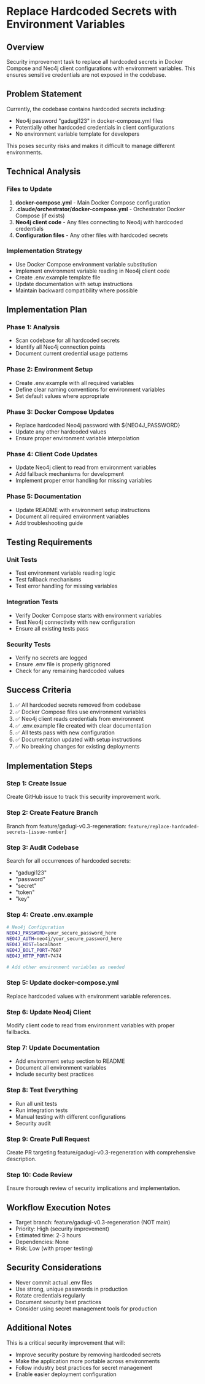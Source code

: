 # Replace Hardcoded Secrets with Environment Variables

## Overview
Security improvement task to replace all hardcoded secrets in Docker Compose and Neo4j client configurations with environment variables. This ensures sensitive credentials are not exposed in the codebase.

## Problem Statement
Currently, the codebase contains hardcoded secrets including:
- Neo4j password "gadugi123" in docker-compose.yml files
- Potentially other hardcoded credentials in client configurations
- No environment variable template for developers

This poses security risks and makes it difficult to manage different environments.

## Technical Analysis

### Files to Update
1. **docker-compose.yml** - Main Docker Compose configuration
2. **.claude/orchestrator/docker-compose.yml** - Orchestrator Docker Compose (if exists)
3. **Neo4j client code** - Any files connecting to Neo4j with hardcoded credentials
4. **Configuration files** - Any other files with hardcoded secrets

### Implementation Strategy
- Use Docker Compose environment variable substitution
- Implement environment variable reading in Neo4j client code
- Create .env.example template file
- Update documentation with setup instructions
- Maintain backward compatibility where possible

## Implementation Plan

### Phase 1: Analysis
- Scan codebase for all hardcoded secrets
- Identify all Neo4j connection points
- Document current credential usage patterns

### Phase 2: Environment Setup
- Create .env.example with all required variables
- Define clear naming conventions for environment variables
- Set default values where appropriate

### Phase 3: Docker Compose Updates
- Replace hardcoded Neo4j password with ${NEO4J_PASSWORD}
- Update any other hardcoded values
- Ensure proper environment variable interpolation

### Phase 4: Client Code Updates
- Update Neo4j client to read from environment variables
- Add fallback mechanisms for development
- Implement proper error handling for missing variables

### Phase 5: Documentation
- Update README with environment setup instructions
- Document all required environment variables
- Add troubleshooting guide

## Testing Requirements

### Unit Tests
- Test environment variable reading logic
- Test fallback mechanisms
- Test error handling for missing variables

### Integration Tests
- Verify Docker Compose starts with environment variables
- Test Neo4j connectivity with new configuration
- Ensure all existing tests pass

### Security Tests
- Verify no secrets are logged
- Ensure .env file is properly gitignored
- Check for any remaining hardcoded values

## Success Criteria
1. ✅ All hardcoded secrets removed from codebase
2. ✅ Docker Compose files use environment variables
3. ✅ Neo4j client reads credentials from environment
4. ✅ .env.example file created with clear documentation
5. ✅ All tests pass with new configuration
6. ✅ Documentation updated with setup instructions
7. ✅ No breaking changes for existing deployments

## Implementation Steps

### Step 1: Create Issue
Create GitHub issue to track this security improvement work.

### Step 2: Create Feature Branch
Branch from feature/gadugi-v0.3-regeneration: `feature/replace-hardcoded-secrets-[issue-number]`

### Step 3: Audit Codebase
Search for all occurrences of hardcoded secrets:
- "gadugi123"
- "password"
- "secret"
- "token"
- "key"

### Step 4: Create .env.example
```bash
# Neo4j Configuration
NEO4J_PASSWORD=your_secure_password_here
NEO4J_AUTH=neo4j/your_secure_password_here
NEO4J_HOST=localhost
NEO4J_BOLT_PORT=7687
NEO4J_HTTP_PORT=7474

# Add other environment variables as needed
```

### Step 5: Update docker-compose.yml
Replace hardcoded values with environment variable references.

### Step 6: Update Neo4j Client
Modify client code to read from environment variables with proper fallbacks.

### Step 7: Update Documentation
- Add environment setup section to README
- Document all environment variables
- Include security best practices

### Step 8: Test Everything
- Run all unit tests
- Run integration tests
- Manual testing with different configurations
- Security audit

### Step 9: Create Pull Request
Create PR targeting feature/gadugi-v0.3-regeneration with comprehensive description.

### Step 10: Code Review
Ensure thorough review of security implications and implementation.

## Workflow Execution Notes
- Target branch: feature/gadugi-v0.3-regeneration (NOT main)
- Priority: High (security improvement)
- Estimated time: 2-3 hours
- Dependencies: None
- Risk: Low (with proper testing)

## Security Considerations
- Never commit actual .env files
- Use strong, unique passwords in production
- Rotate credentials regularly
- Document security best practices
- Consider using secret management tools for production

## Additional Notes
This is a critical security improvement that will:
- Improve security posture by removing hardcoded secrets
- Make the application more portable across environments
- Follow industry best practices for secret management
- Enable easier deployment configuration
